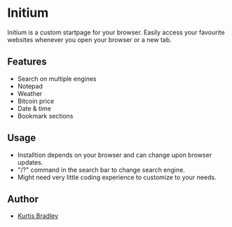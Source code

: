 # Initium

Initium is a custom startpage for your browser. Easily access your favourite websites whenever you open your browser or a new tab.

## Features

- Search on multiple engines
- Notepad
- Weather
- Bitcoin price
- Date & time
- Bookmark sections

## Usage

- Installtion depends on your browser and can change upon browser updates.
- "/?" command in the search bar to change search engine.
- Might need very little coding experience to customize to your needs.

## Author

- [Kurtis Bradley](https://kurt.is)